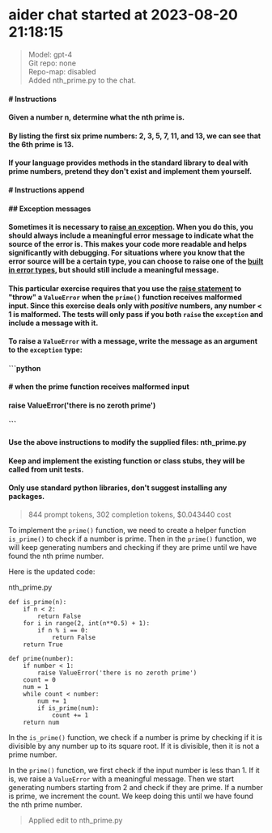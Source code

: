 
# aider chat started at 2023-08-20 21:18:15

> Model: gpt-4  
> Git repo: none  
> Repo-map: disabled  
> Added nth_prime.py to the chat.  

#### # Instructions  
####   
#### Given a number n, determine what the nth prime is.  
####   
#### By listing the first six prime numbers: 2, 3, 5, 7, 11, and 13, we can see that the 6th prime is 13.  
####   
#### If your language provides methods in the standard library to deal with prime numbers, pretend they don't exist and implement them yourself.  
#### # Instructions append  
####   
#### ## Exception messages  
####   
#### Sometimes it is necessary to [raise an exception](https://docs.python.org/3/tutorial/errors.html#raising-exceptions). When you do this, you should always include a **meaningful error message** to indicate what the source of the error is. This makes your code more readable and helps significantly with debugging. For situations where you know that the error source will be a certain type, you can choose to raise one of the [built in error types](https://docs.python.org/3/library/exceptions.html#base-classes), but should still include a meaningful message.  
####   
#### This particular exercise requires that you use the [raise statement](https://docs.python.org/3/reference/simple_stmts.html#the-raise-statement) to "throw" a `ValueError` when the `prime()` function receives malformed input. Since this exercise deals only with _positive_ numbers, any number < 1 is malformed.  The tests will only pass if you both `raise` the `exception` and include a message with it.  
####   
#### To raise a `ValueError` with a message, write the message as an argument to the `exception` type:  
####   
#### ```python  
#### # when the prime function receives malformed input  
#### raise ValueError('there is no zeroth prime')  
#### ```  
####   
#### ####  
####   
#### Use the above instructions to modify the supplied files: nth_prime.py  
#### Keep and implement the existing function or class stubs, they will be called from unit tests.  
#### Only use standard python libraries, don't suggest installing any packages.  
> 844 prompt tokens, 302 completion tokens, $0.043440 cost  

To implement the `prime()` function, we need to create a helper function `is_prime()` to check if a number is prime. Then in the `prime()` function, we will keep generating numbers and checking if they are prime until we have found the nth prime number.

Here is the updated code:

nth_prime.py
```
def is_prime(n):
    if n < 2:
        return False
    for i in range(2, int(n**0.5) + 1):
        if n % i == 0:
            return False
    return True

def prime(number):
    if number < 1:
        raise ValueError('there is no zeroth prime')
    count = 0
    num = 1
    while count < number:
        num += 1
        if is_prime(num):
            count += 1
    return num
```

In the `is_prime()` function, we check if a number is prime by checking if it is divisible by any number up to its square root. If it is divisible, then it is not a prime number.

In the `prime()` function, we first check if the input number is less than 1. If it is, we raise a `ValueError` with a meaningful message. Then we start generating numbers starting from 2 and check if they are prime. If a number is prime, we increment the count. We keep doing this until we have found the nth prime number.

> Applied edit to nth_prime.py  
